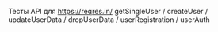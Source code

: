 Тесты API для https://reqres.in/
getSingleUser / createUser / updateUserData / dropUserData / userRegistration / userAuth